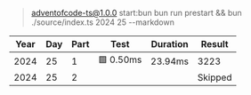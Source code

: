 
> adventofcode-ts@1.0.0 start:bun
> bun run prestart && bun ./source/index.ts 2024 25 --markdown

|Year|Day|Part|Test|Duration|Result|
|---|---|---|---|---|---|
|2024|25|1|🟩 0.50ms|23.94ms|3223|
|2024|25|2|||Skipped|
